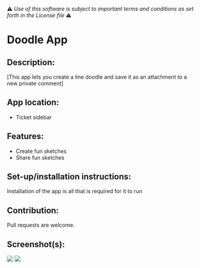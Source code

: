 :warning: *Use of this software is subject to important terms and conditions as set forth in the License file* :warning:

# Doodle App

## Description:

[This app lets you create a line doodle and save it as an attachment to a new private comment]

## App location:

* Ticket sidebar

## Features:

* Create fun sketches
* Share fun sketches

## Set-up/installation instructions:

Installation of the app is all that is required for it to run

## Contribution:

Pull requests are welcome.

## Screenshot(s):

![](http://i.imgur.com/v3U3aD7.png)
![](http://imgur.com/gQnOz18.png)